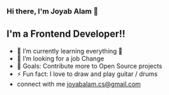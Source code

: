 ### Hi there, I'm Joyab Alam  👋


## I'm a Frontend Developer!!

- 🌱 I’m currently learning everything 🤣
- 👯 I’m looking for a job Change
- 🥅 Goals: Contribute more to Open Source projects
- ⚡ Fun fact: I love to draw and play guitar / drums
- connect with me joyabalam.cs@gmail.com





